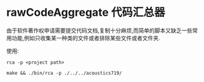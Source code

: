# rawCodeAggregate 代码汇总器

由于软件著作权申请需要提交代码文档,复制十分麻烦,而简单的脚本又缺乏一些常用功能,例如只收集某一种类的文件或者排除某些文件或者文件夹.

使用:

```shell
rca -p <project path>
```

```shell
make && ./bin/rca -p ./../../acoustics719/
```
